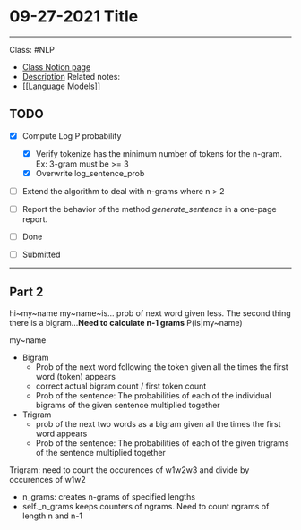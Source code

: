 # 09-27-2021 Title

---

Class: #NLP 
- [Class Notion page]()
- [Description](https://moodle.colgate.edu/mod/page/view.php?id=532477&inpopup=1)
Related notes:
- [[Language Models]]

## TODO
- [x] Compute Log P probability
	- [x] Verify tokenize has the minimum number of tokens for the n-gram. Ex: 3-gram must be >= 3
	- [x] Overwrite log_sentence_prob
- [ ] Extend the algorithm to deal with n-grams where n > 2
- [ ] Report the behavior of the method _generate_sentence_ in a one-page report.
- [ ] Done
- [ ] Submitted


--- 

## Part 2
 hi~my~name
 my~name~is...
 prob of next word given less. The second thing there is a bigram...**Need to calculate n-1 grams**
 P(is|my~name)
 
 my~name
 
 - Bigram
	 - Prob of the next word following the token given all the times the first word (token) appears
	 - correct actual bigram count / first token count
	 - Prob of the sentence: The probabilities of each of the individual bigrams of the given sentence multiplied together 
 - Trigram
	 - prob of the next two words as a bigram given all the times the first word appears
	 - Prob of the sentence: The probabilities of each of the given trigrams of the sentence multiplied together 

Trigram: need to count the occurences of w1w2w3 and divide by occurences of w1w2  
- n_grams: creates n-grams of specified lengths
- self.\_n_grams keeps counters of ngrams. Need to count ngrams of length n and n-1


 


